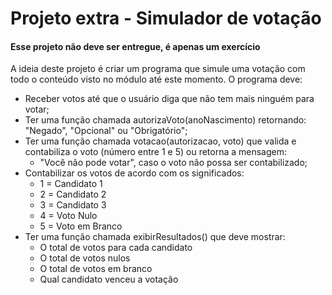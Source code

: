 # Projeto extra - Simulador de votação
#### Esse projeto não deve ser entregue, é apenas um exercício

A ideia deste projeto é criar um programa que simule uma votação com todo o conteúdo visto no módulo até este momento.
O programa deve:
- Receber votos até que o usuário diga que não tem mais ninguém para votar;
- Ter uma função chamada autorizaVoto(anoNascimento) retornando: "Negado", "Opcional" ou "Obrigatório";
- Ter uma função chamada votacao(autorizacao, voto) que valida e contabiliza o voto (número entre 1 e 5) ou retorna a mensagem: 
  - "Você não pode votar", caso o voto não possa ser contabilizado;
- Contabilizar os votos de acordo com os significados:
  - 1 = Candidato 1
  - 2 = Candidato 2
  - 3 = Candidato 3
  - 4 = Voto Nulo
  - 5 = Voto em Branco
- Ter uma função chamada exibirResultados() que deve mostrar:
  - O total de votos para cada candidato
  - O total de votos nulos
  - O total de votos em branco
  - Qual candidato venceu a votação
